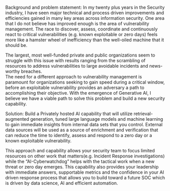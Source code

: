 Background and problem statement:
In my twenty plus years in the Security industry, I have seen major technical and process driven improvements and efficiencies gained in many key areas across information security. 
One area that I do not believe has improved enough is the area of vulnerability management.   The race to discover, assess, coordinate and continuously react to critical vulnerabilities (e.g.  known exploitable or zero days) feels more like a hamster wheel of inefficiency than the well-oiled machine that it should be. 

The largest, most well-funded private and public organizations seem to struggle with this issue with results ranging from the scrambling of resources to address vulnerabilities to large avoidable incidents and news-worthy breaches.  
The need for a different approach to vulnerability management is paramount for organizations seeking to gain speed during a critical window, before an exploitable vulnerability provides an adversary a path to accomplishing their objective.  With the emergence of Generative AI, I believe we have a viable path to solve this problem and build a new security capability.

Solution: 
Build a Privately hosted AI capability that will utilize retrieval-augmented generation, tuned large language models and machine learning to gain immediate insights from internal data sets that you control.  External data sources will be used as a source of enrichment and verification that can reduce the time to identify, assess and respond to a zero day or a known exploitable vulnerability.

This approach and capability allows your security team to focus limited resources on other work that matters(e.g. Incident Response investigations) while the “AI-Cyberwatchdog” helps with the tactical work when a new threat or zero day emerges.
This capability also provides your leadership with immediate answers, supportable metrics and the confidence in your AI driven response process that allows you to build toward a future SOC which is driven by data science, AI and efficient automation.  
